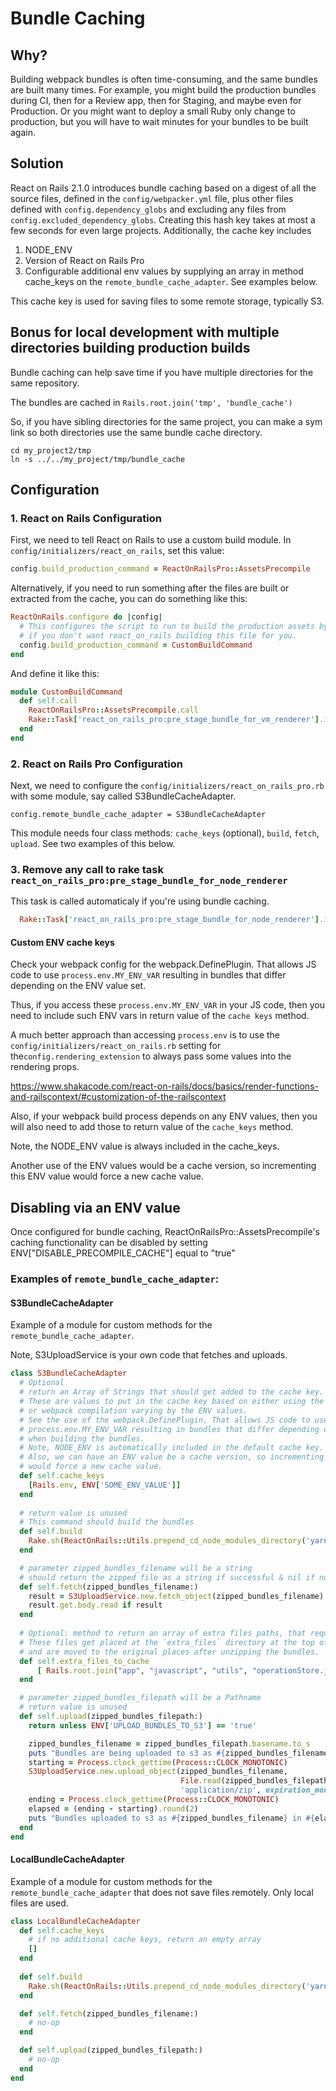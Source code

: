 # Bundle Caching

## Why?
Building webpack bundles is often time-consuming, and the same bundles are built many times.
For example, you might build the production bundles during CI, then for a Review app, then
for Staging, and maybe even for Production. Or you might want to deploy a small Ruby only
change to production, but you will have to wait minutes for your bundles to be built again.

## Solution
React on Rails 2.1.0 introduces bundle caching based on a digest of all the source files, defined
in the `config/webpacker.yml` file, plus other files defined with `config.dependency_globs` and
excluding any files from `config.excluded_dependency_globs`. Creating this hash key takes at most a
few seconds for even large projects. Additionally, the cache key includes 
1. NODE_ENV
2. Version of React on Rails Pro
3. Configurable additional env values by supplying an array in method cache_keys on the `remote_bundle_cache_adapter`. See examples below.

This cache key is used for saving files to some remote storage, typically S3.

## Bonus for local development with multiple directories building production builds
Bundle caching can help save time if you have multiple directories for the same repository.

The bundles are cached in `Rails.root.join('tmp', 'bundle_cache')`

So, if you have sibling directories for the same project, you can make a sym link so both directories use the same bundle cache directory.

```
cd my_project2/tmp
ln -s ../../my_project/tmp/bundle_cache
```

## Configuration

### 1. React on Rails Configuration
First, we need to tell React on Rails to use a custom build module. In
`config/initializers/react_on_rails`, set this value:

```ruby
config.build_production_command = ReactOnRailsPro::AssetsPrecompile
```

Alternatively, if you need to run something after the files are built or extracted from the cache, you can do something like this:

```ruby
ReactOnRails.configure do |config|
  # This configures the script to run to build the production assets by webpack. Set this to nil
  # if you don't want react_on_rails building this file for you.
  config.build_production_command = CustomBuildCommand
end
```

And define it like this:   

```ruby
module CustomBuildCommand
  def self.call
    ReactOnRailsPro::AssetsPrecompile.call
    Rake::Task['react_on_rails_pro:pre_stage_bundle_for_vm_renderer'].invoke
  end
end
```

### 2. React on Rails Pro Configuration
Next, we need to configure the `config/initializers/react_on_rails_pro.rb` with some module,
say called S3BundleCacheAdapter.

```
config.remote_bundle_cache_adapter = S3BundleCacheAdapter
```

This module needs four class methods: `cache_keys` (optional), `build`, `fetch`, `upload`. See two
examples of this below.

### 3. Remove any call to rake task `react_on_rails_pro:pre_stage_bundle_for_node_renderer`
This task is called automaticaly if you're using bundle caching.
```ruby
  Rake::Task['react_on_rails_pro:pre_stage_bundle_for_node_renderer'].invoke
```

#### Custom ENV cache keys
Check your webpack config for the webpack.DefinePlugin. That allows JS code to use
`process.env.MY_ENV_VAR` resulting in bundles that differ depending on the ENV value set.

Thus, if you access these `process.env.MY_ENV_VAR` in your JS code, then you need to include such
ENV vars in return value of the `cache keys` method.

A much better approach than accessing `process.env` is to use the
`config/initializers/react_on_rails.rb` setting for the`config.rendering_extension` to always
pass some values into the rendering props.

https://www.shakacode.com/react-on-rails/docs/basics/render-functions-and-railscontext/#customization-of-the-railscontext

Also, if your webpack build process depends on any ENV values, then you will also need to add those
to return value of the `cache_keys` method.

Note, the NODE_ENV value is always included in the cache_keys.

Another use of the ENV values would be a cache version, so incrementing this ENV value
would force a new cache value.

## Disabling via an ENV value
Once configured for bundle caching, ReactOnRailsPro::AssetsPrecompile's caching functionality
can be disabled by setting ENV["DISABLE_PRECOMPILE_CACHE"] equal to "true"

### Examples of `remote_bundle_cache_adapter`:

#### S3BundleCacheAdapter
Example of a module for custom methods for the `remote_bundle_cache_adapter`.

Note, S3UploadService is your own code that fetches and uploads.

```ruby
class S3BundleCacheAdapter
  # Optional
  # return an Array of Strings that should get added to the cache key.
  # These are values to put in the cache key based on either using the webpack.DefinePlugin
  # or webpack compilation varying by the ENV values.
  # See the use of the webpack.DefinePlugin. That allows JS code to use
  # process.env.MY_ENV_VAR resulting in bundles that differ depending on the ENV value set
  # when building the bundles.
  # Note, NODE_ENV is automatically included in the default cache key.
  # Also, we can have an ENV value be a cache version, so incrementing this ENV value
  # would force a new cache value.
  def self.cache_keys
    [Rails.env, ENV['SOME_ENV_VALUE']]
  end
  
  # return value is unused
  # This command should build the bundles
  def self.build
    Rake.sh(ReactOnRails::Utils.prepend_cd_node_modules_directory('yarn start build.prod').to_s)
  end

  # parameter zipped_bundles_filename will be a string
  # should return the zipped file as a string if successful & nil if not
  def self.fetch(zipped_bundles_filename:)
    result = S3UploadService.new.fetch_object(zipped_bundles_filename)
    result.get.body.read if result
  end
  
  # Optional: method to return an array of extra files paths, that require caching. 
  # These files get placed at the `extra_files` directory at the top of the zipfile
  # and are moved to the original places after unzipping the bundles.
  def self.extra_files_to_cache
      [ Rails.root.join("app", "javascript", "utils", "operationStore.json") ]
  end

  # parameter zipped_bundles_filepath will be a Pathname
  # return value is unused
  def self.upload(zipped_bundles_filepath:)
    return unless ENV['UPLOAD_BUNDLES_TO_S3'] == 'true'

    zipped_bundles_filename = zipped_bundles_filepath.basename.to_s
    puts "Bundles are being uploaded to s3 as #{zipped_bundles_filename}"
    starting = Process.clock_gettime(Process::CLOCK_MONOTONIC)
    S3UploadService.new.upload_object(zipped_bundles_filename,
                                      File.read(zipped_bundles_filepath, mode: 'rb'),
                                      'application/zip', expiration_months: 12)
    ending = Process.clock_gettime(Process::CLOCK_MONOTONIC)
    elapsed = (ending - starting).round(2)
    puts "Bundles uploaded to s3 as #{zipped_bundles_filename} in #{elapsed} seconds"
  end
end
```

#### LocalBundleCacheAdapter
Example of a module for custom methods for the `remote_bundle_cache_adapter` that does not save files
remotely. Only local files are used.

```ruby
class LocalBundleCacheAdapter
  def self.cache_keys
    # if no additional cache keys, return an empty array
    []
  end
  
  def self.build
    Rake.sh(ReactOnRails::Utils.prepend_cd_node_modules_directory('yarn start build.prod').to_s)
  end

  def self.fetch(zipped_bundles_filename:)
    # no-op
  end

  def self.upload(zipped_bundles_filepath:)
    # no-op
  end
end
```
